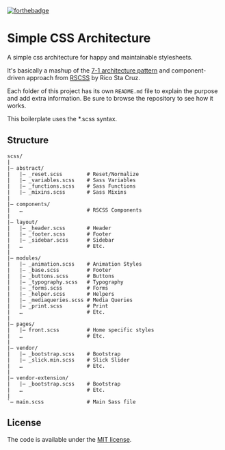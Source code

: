 [![forthebadge](https://forthebadge.com/images/badges/built-with-love.svg)](https://forthebadge.com)

# Simple CSS Architecture

A simple css architecture for happy and maintainable stylesheets.

It's basically a mashup of the [7-1 architecture pattern](https://sass-guidelin.es/#the-7-1-pattern) and component-driven approach from [RSCSS](http://rscss.io/) by Rico Sta Cruz.

Each folder of this project has its own `README.md` file to explain the purpose and add extra information. Be sure to browse the repository to see how it works.

This boilerplate uses the \*.scss syntax.

## Structure

```
scss/
|
|– abstract/
|   |– _reset.scss        # Reset/Normalize
|   |– _variables.scss    # Sass Variables
|   |– _functions.scss    # Sass Functions
|   |– _mixins.scss       # Sass Mixins
|
|– components/
|   …                     # RSCSS Components
|
|– layout/
|   |– _header.scss       # Header
|   |– _footer.scss       # Footer
|   |– _sidebar.scss      # Sidebar
|   …                     # Etc.
|
|– modules/
|   |– _animation.scss    # Animation Styles
|   |– _base.scss         # Footer
|   |– _buttons.scss      # Buttons
|   |– _typography.scss   # Typography
|   |– _forms.scss        # Forms
|   |– _helper.scss       # Helpers
|   |– _mediaqueries.scss # Media Queries
|   |– _print.scss        # Print
|   …                     # Etc.
|
|– pages/
|   |– front.scss         # Home specific styles
|   …                     # Etc.
|
|– vendor/
|   |– _bootstrap.scss    # Bootstrap
|   |– _slick.min.scss    # Slick Slider
|   …                     # Etc.
|
|– vendor-extension/
|   |– _bootstrap.scss    # Bootstrap
|   …                     # Etc.
|
`– main.scss              # Main Sass file
```

## License

The code is available under the [MIT license](LICENSE.txt).
